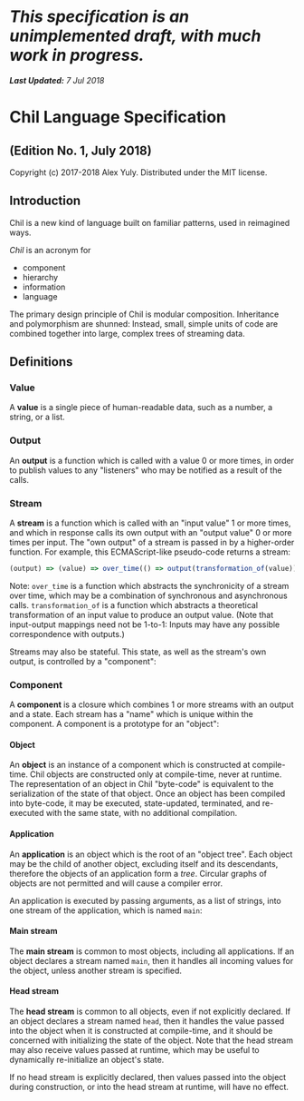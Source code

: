# *This specification is an unimplemented draft, with much work in progress.*

***Last Updated:*** *7 Jul 2018*

# Chil Language Specification

## (Edition No. 1, July 2018)

Copyright (c) 2017-2018 Alex Yuly. Distributed under the MIT license.

## Introduction

Chil is a new kind of language built on familiar patterns, used in reimagined ways.

*Chil* is an acronym for

- component
- hierarchy
- information
- language

The primary design principle of Chil is modular composition. Inheritance and polymorphism are shunned: Instead, small, simple units of code are combined together into large, complex trees of streaming data.

## Definitions

### Value

A **value** is a single piece of human-readable data, such as a number, a string, or a list.

### Output

An **output** is a function which is called with a value 0 or more times, in order to publish values to any "listeners" who may be notified as a result of the calls.

### Stream

A **stream** is a function which is called with an "input value" 1 or more times, and which in response calls its own output with an "output value" 0 or more times per input. The "own output" of a stream is passed in by a higher-order function. For example, this ECMAScript-like pseudo-code returns a stream:

```js
(output) => (value) => over_time(() => output(transformation_of(value)))
```

Note: `over_time` is a function which abstracts the synchronicity of a stream over time, which may be a combination of synchronous and asynchronous calls. `transformation_of` is a function which abstracts a theoretical transformation of an input value to produce an output value. (Note that input-output mappings need not be 1-to-1: Inputs may have any possible correspondence with outputs.)

Streams may also be stateful. This state, as well as the stream's own output, is controlled by a "component":

### Component

A **component** is a closure which combines 1 or more streams with an output and a state. Each stream has a "name" which is unique within the component. A component is a prototype for an "object":

#### Object

An **object** is an instance of a component which is constructed at compile-time. Chil objects are constructed only at compile-time, never at runtime. The representation of an object in Chil "byte-code" is equivalent to the serialization of the state of that object. Once an object has been compiled into byte-code, it may be executed, state-updated, terminated, and re-executed with the same state, with no additional compilation.

#### Application

An **application** is an object which is the root of an "object tree". Each object may be the child of another object, excluding itself and its descendants, therefore the objects of an application form a *tree*. Circular graphs of objects are not permitted and will cause a compiler error.

An application is executed by passing arguments, as a list of strings, into one stream of the application, which is named `main`:

#### Main stream

The **main stream** is common to most objects, including all applications. If an object declares a stream named `main`, then it handles all incoming values for the object, unless another stream is specified.

#### Head stream

The **head stream** is common to all objects, even if not explicitly declared. If an object declares a stream named `head`, then it handles the value passed into the object when it is constructed at compile-time, and it should be concerned with initializing the state of the object. Note that the head stream may also receive values passed at runtime, which may be useful to dynamically re-initialize an object's state.

If no head stream is explicitly declared, then values passed into the object during construction, or into the head stream at runtime, will have no effect.

